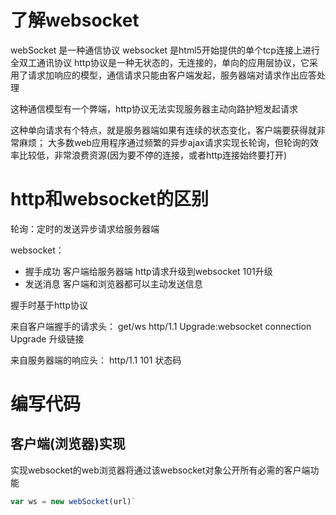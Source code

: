 # 了解websocket
webSocket 是一种通信协议
websocket 是html5开始提供的单个tcp连接上进行全双工通讯协议
http协议是一种无状态的，无连接的，单向的应用层协议，它采用了请求加响应的模型，通信请求只能由客户端发起，服务器端对请求作出应答处理

这种通信模型有一个弊端，http协议无法实现服务器主动向路护短发起请求

这种单向请求有个特点，就是服务器端如果有连续的状态变化，客户端要获得就非常麻烦；
大多数web应用程序通过频繁的异步ajax请求实现长轮询，但轮询的效率比较低，非常浪费资源(因为要不停的连接，或者http连接始终要打开)

# http和websocket的区别
轮询：定时的发送异步请求给服务器端

websocket：
- 握手成功 客户端给服务器端 http请求升级到websocket 101升级
- 发送消息 客户端和浏览器都可以主动发送信息

握手时基于http协议

来自客户端握手的请求头： 
get/ws http/1.1
Upgrade:websocket
connection Upgrade 升级链接

来自服务器端的响应头：
http/1.1 101 状态码

# 编写代码
## 客户端(浏览器)实现
实现websocket的web浏览器将通过该websocket对象公开所有必需的客户端功能
```js
var ws = new webSocket(url)`
```